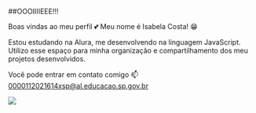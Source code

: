 ##OOOIIIIEEE!!!

Boas vindas ao meu perfil 💕
Meu nome é Isabela Costa! 😁

Estou estudando na Alura, me desenvolvendo na linguagem JavaScript.
Utilizo esse espaço para minha organização e compartilhamento dos meu projetos desenvolvidos.

Você pode entrar em contato comigo 📫
0000112021614xsp@al.educacao.sp.gov.br

![](https://tenor.com/pt-BR/view/padre-horse-padre-padre-horseman-padre-horse-marcelo-gif-14847080630900535037)

